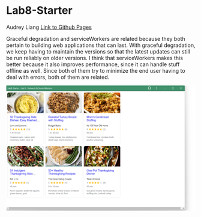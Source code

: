 # Lab8-Starter
Audrey Liang
[Link to Github Pages]()

Graceful degradation and serviceWorkers are related because they both pertain to building web applications that can last. With graceful degradation, we keep having to maintain the versions so that the latest updates can still be run reliably on older versions. I think that serviceWorkers makes this better because it also improves performance, since it can handle stuff offline as well. Since both of them try to minimize the end user having to deal with errors, both of them are related. 

![PWA image](pwa.png)